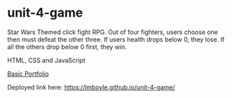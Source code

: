 # unit-4-game

Star Wars Themed click fight RPG. 
Out of four fighters, users choose one then must defeat the other three. 
If users health drops below 0, they lose. If all the others drop below 0 first, they win. 

HTML, CSS and JavaScript

[Basic Portfolio](https://lmboyle.github.io/Basic-Portfolio/portfolio.html)

Deployed link here: https://lmboyle.github.io/unit-4-game/